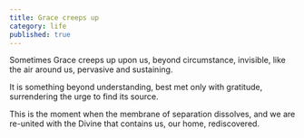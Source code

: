 ```yaml
---
title: Grace creeps up
category: life
published: true
---
```


Sometimes
Grace creeps up upon us,
beyond circumstance,
invisible,
like the air around us,
pervasive and sustaining.

It is something
beyond understanding,
best met
only with gratitude,
surrendering the urge
to find its source.

This is the moment
when the membrane
of separation
dissolves,
and we are re-united
with the Divine
that contains us,
our home,
rediscovered.

